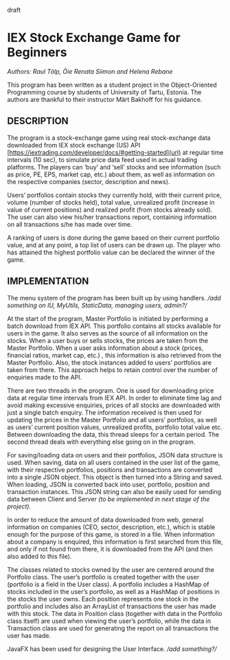 draft
# IEX Stock Exchange Game for Beginners  
_Authors: Raul Tölp, Õie Renata Siimon and Helena Rebane_

This program has been written as a student project in the Object-Oriented Programming course by students of University of Tartu, Estonia. The authors are thankful to their instructor Märt Bakhoff for his guidance. 


## DESCRIPTION 

The program is a stock-exchange game using real stock-exchange data downloaded from IEX stock exchange (US) API [https://iextrading.com/developer/docs/#getting-started](url) at regular time intervals (10 sec), to simulate price data feed used in actual trading platforms. The players can ‘buy’ and ‘sell’ stocks and see information (such as price, PE, EPS, market cap, etc.) about them, as well as information on the respective companies (sector, description and news). 

Users’ portfolios contain stocks they currently hold, with their current price, volume (number of stocks held), total value, unrealized profit (increase in value of current positions) and realized profit (from stocks already sold). The user can also view his/her transactions report, containing information on all transactions s/he has made over time. 

A ranking of users is done during the game based on their current portfolio value, and at any point, a top list of users can be drawn up. The player who has attained the highest portfolio value can be declared the winner of the game. 

## IMPLEMENTATION

The menu system of the program has been built up by using handlers. _/add something on IU, MyUtils, StaticData, managing users, admin?/_

At the start of the program, Master Portfolio is initiated by performing a batch download from IEX API. This portfolio contains all stocks available for users in the game. It also serves as the source of all information on the stocks. When a user buys or sells stocks, the prices are taken from the Master Portfolio. When a user asks information about a stock (prices, financial ratios, market cap, etc.) , this information is also retrieved from the Master Portfolio. Also, the stock instances added to users’ portfolios are taken from there. This approach helps to retain control over the number of enquiries made to the API.

There are two threads in the program. One is used for downloading price data at regular time intervals from IEX API. In order to eliminate time lag and avoid making excessive enquiries, prices of all stocks are downloaded with just a single batch enquiry. The information received is then used for updating the prices in the Master Portfolio and all users’ portfolios, as well as users’ current position values, unrealized profits, portfolio total value etc. Between downloading the data, this thread sleeps for a certain period. The second thread deals with everything else going on in the program.

For saving/loading data on users and their portfolios, JSON data structure is used. When saving, data on all users contained in the user list of the game, with their respective portfolios, positions and transactions are converted into a single JSON object. This object is then turned into a String and saved. When loading, JSON is converted back into user, portfolio, position and transaction instances. This JSON string  can also be easily used for sending data between Client and Server _(to be implemented in next stage of the project)._  

In order to reduce the amount of data downloaded from web, general information on companies (CEO, sector, description, etc.), which is stable enough for the purpose of this game, is stored in a file. When information about a company is enquired, this information is first searched from this file, and only if not found from there, it is downloaded from the API (and then also added to this file).  

The classes related to stocks owned by the user are centered around the Portfolio class. The user’s portfolio is created together with the user (portfolio is a field in the User class). A portfolio includes a HashMap of stocks included in the user’s portfolio, as well as a HashMap of positions in the stocks the user owns. Each position represents one stock in the portfolio and includes also an ArrayList of transactions the user has made with this stock. The data in Position class (together with data in the Portfolio class itself) are used when viewing the user’s portfolio, while the data in Transaction class are used for generating the report on all transactions the user has made.

JavaFX has been used for designing the User Interface. _/add something?/_


